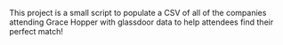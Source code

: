 This project is a small script to populate a CSV of all of the companies attending Grace Hopper with glassdoor data to help attendees find their perfect match!